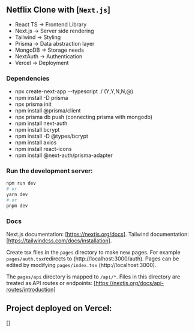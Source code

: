 ## Netflix Clone with [`Next.js`]

- React TS -> Frontend Library
- Next.js -> Server side rendering
- Tailwind -> Styling
- Prisma -> Data abstraction layer
- MongoDB -> Storage needs
- NextAuth -> Authentication
- Vercel -> Deployment

### Dependencies

- npx create-next-app --typescript ./    (Y,Y,N,N,@)
- npm install -D prisma
- npx prisma init
- npm install @prisma/client
- npx prisma db push (connecting prisma with mongodb)
- npm install next-auth
- npm install bcrypt
- npm install -D @types/bcrypt
- npm install axios
- npm install react-icons
- npm install @next-auth/prisma-adapter

### Run the development server:

```bash
npm run dev
# or
yarn dev
# or
pnpm dev
```

### Docs

Next.js documentation: [https://nextjs.org/docs].
Tailwind documentation: [https://tailwindcss.com/docs/installation].

Create tsx files in the `pages` directory to make new pages.
For example `pages/auth.tsx`redirects to (http://localhost:3000/auth).
Pages can be edited by modifying `pages/index.tsx` (http://localhost:3000).

The `pages/api` directory is mapped to `/api/*`. 
Files in this directory are treated as API routes or endpoints:
[https://nextjs.org/docs/api-routes/introduction]

## Project deployed on Vercel: 

[]